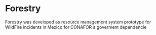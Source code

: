 # Forestry
Forestry was developed as resource management system prototype for WildFire incidents in Mexico for CONAFOR a goverment dependencie 

